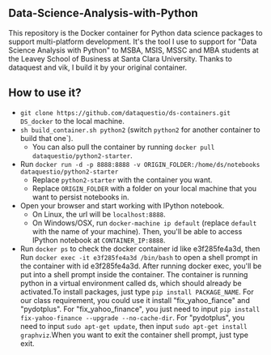 ## Data-Science-Analysis-with-Python
This repository is the Docker container for Python data science packages to support multi-platform development. It's the tool I use to support for "Data Science Analysis with Python" to MSBA, MSIS, MSSC and MBA students at the Leavey School of Business at Santa Clara University. Thanks to dataquest and vik, I build it by your original container.

## How to use it?

* `git clone https://github.com/dataquestio/ds-containers.git DS_docker` to the local machine. 
* `sh build_container.sh python2` (switch `python2` for another container to build that one`).
    * You can also pull the container by running `docker pull dataquestio/python2-starter`.  
* Run `docker run -d -p 8888:8888 -v ORIGIN_FOLDER:/home/ds/notebooks dataquestio/python2-starter`
    * Replace `python2-starter` with the container you want.
    * Replace `ORIGIN_FOLDER` with a folder on your local machine that you want to persist notebooks in.
* Open your browser and start working with IPython notebook.
    * On Linux, the url will be `localhost:8888`.
    * On Windows/OSX, run `docker-machine ip default` (replace `default` with the name of your machine).  Then, you'll be able to access IPython notebook at `CONTAINER_IP:8888`.
* Run `docker ps` to check the docker container id like e3f285fe4a3d, then Run `docker exec -it e3f285fe4a3d /bin/bash` to open a shell prompt in the container with id e3f285fe4a3d. After running docker exec, you'll be put into a shell prompt inside the container. The container is running python in a virtual environment called ds, which should already be activated.To install packages, just type `pip install PACKAGE_NAME`. For our class requirement, you could use it install "fix_yahoo_fiance" and "pydotplus". For "fix_yahoo_finance", you just need to input `pip install fix-yahoo-finance --upgrade --no-cache-dir`. For "pydotplus", you need to input `sudo apt-get update`, then input `sudo apt-get install graphviz`.When you want to exit the container shell prompt, just type exit.





